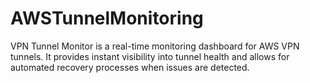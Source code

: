 # AWSTunnelMonitoring
VPN Tunnel Monitor is a real-time monitoring dashboard for AWS VPN tunnels. It provides instant visibility into tunnel health and allows for automated recovery processes when issues are detected.
